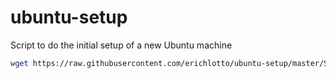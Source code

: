 # ubuntu-setup
Script to do the initial setup of a new Ubuntu machine

```sh
wget https://raw.githubusercontent.com/erichlotto/ubuntu-setup/master/START.sh?token=ABGNO22NU5WLJ24TAHSZCZK5OFLOS -O ~/START.sh && sh ~/START.sh && rm ~/START.sh
```
